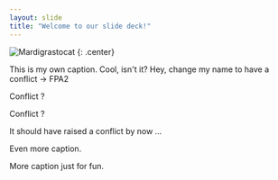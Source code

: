 ```yaml
---
layout: slide
title: "Welcome to our slide deck!"
---
```


![Mardigrastocat](https://octodex.github.com/images/Mardigrastocat.png)
{: .center}

This is my own caption. Cool, isn't it? Hey, change my name to have a conflict -> FPA2

Conflict ?

Conflict ? 

It should have raised a conflict by now ...

Even more caption.

More caption just for fun.
